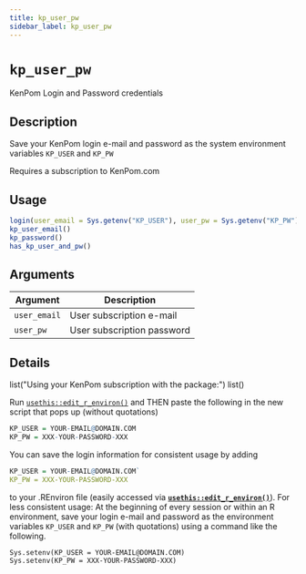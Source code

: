 ```yaml
---
title: kp_user_pw
sidebar_label: kp_user_pw
---
```

# `kp_user_pw`

KenPom Login and Password credentials


## Description

Save your KenPom login e-mail and password as the system environment variables `KP_USER` and `KP_PW` 
 
 Requires a subscription to KenPom.com


## Usage

```r
login(user_email = Sys.getenv("KP_USER"), user_pw = Sys.getenv("KP_PW"))
kp_user_email()
kp_password()
has_kp_user_and_pw()
```


## Arguments

Argument      |Description
------------- |----------------
`user_email`     |     User subscription e-mail
`user_pw`     |     User subscription password


## Details

list("Using your KenPom subscription with the package:")  list() 
 
 Run [`usethis::edit_r_environ()`](https://usethis.r-lib.org/reference/edit.html) and THEN paste the following in the new script that pops up (without quotations)
 ```r
 KP_USER = YOUR-EMAIL@DOMAIN.COM
 KP_PW = XXX-YOUR-PASSWORD-XXX
```

 You can save the login information for consistent usage by adding
 ```r
 KP_USER = YOUR-EMAIL@DOMAIN.COM`
 KP_PW = XXX-YOUR-PASSWORD-XXX
 ```
 to your .REnviron file (easily accessed via [**`usethis::edit_r_environ()`**](https://usethis.r-lib.org/reference/edit.html)).
 For less consistent usage:
 At the beginning of every session or within an R environment, save your login e-mail and password as the environment variables `KP_USER` and `KP_PW` (with quotations) using a command like the following.
 ```{r}
 Sys.setenv(KP_USER = YOUR-EMAIL@DOMAIN.COM)
 Sys.setenv(KP_PW = XXX-YOUR-PASSWORD-XXX)
```


